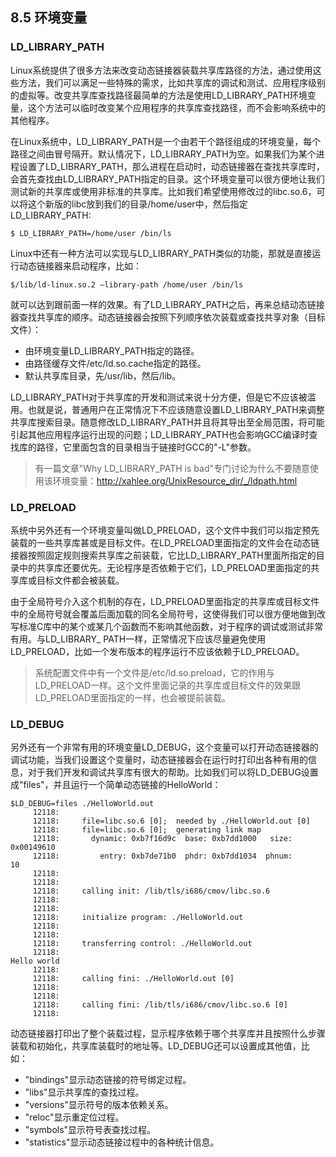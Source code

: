 ## 8.5 环境变量

### LD_LIBRARY_PATH

Linux系统提供了很多方法来改变动态链接器装载共享库路径的方法，通过使用这些方法，我们可以满足一些特殊的需求，比如共享库的调试和测试、应用程序级别的虚拟等。改变共享库查找路径最简单的方法是使用LD_LIBRARY_PATH环境变量，这个方法可以临时改变某个应用程序的共享库查找路径，而不会影响系统中的其他程序。

在Linux系统中，LD_LIBRARY_PATH是一个由若干个路径组成的环境变量，每个路径之间由冒号隔开。默认情况下，LD_LIBRARY_PATH为空。如果我们为某个进程设置了LD_LIBRARY_PATH，那么进程在启动时，动态链接器在查找共享库时，会首先查找由LD_LIBRARY_PATH指定的目录。这个环境变量可以很方便地让我们测试新的共享库或使用非标准的共享库。比如我们希望使用修改过的libc.so.6，可以将这个新版的libc放到我们的目录/home/user中，然后指定LD_LIBRARY_PATH:

    $ LD_LIBRARY_PATH=/home/user /bin/ls

Linux中还有一种方法可以实现与LD_LIBRARY_PATH类似的功能，那就是直接运行动态链接器来启动程序，比如：

    $/lib/ld-linux.so.2 –library-path /home/user /bin/ls

就可以达到跟前面一样的效果。有了LD_LIBRARY_PATH之后，再来总结动态链接器查找共享库的顺序。动态链接器会按照下列顺序依次装载或查找共享对象（目标文件）：

- 由环境变量LD_LIBRARY_PATH指定的路径。
- 由路径缓存文件/etc/ld.so.cache指定的路径。
- 默认共享库目录，先/usr/lib，然后/lib。

LD_LIBRARY_PATH对于共享库的开发和测试来说十分方便，但是它不应该被滥用。也就是说，普通用户在正常情况下不应该随意设置LD_LIBRARY_PATH来调整共享库搜索目录。随意修改LD_LIBRARY_PATH并且将其导出至全局范围，将可能引起其他应用程序运行出现的问题；LD_LIBRARY_PATH也会影响GCC编译时查找库的路径，它里面包含的目录相当于链接时GCC的"-L"参数。

> 有一篇文章"Why LD_LIBRARY_PATH is
> bad"专门讨论为什么不要随意使用该环境变量：<http://xahlee.org/UnixResource_dir/_/ldpath.html>

### LD_PRELOAD

系统中另外还有一个环境变量叫做LD_PRELOAD，这个文件中我们可以指定预先装载的一些共享库甚或是目标文件。在LD_PRELOAD里面指定的文件会在动态链接器按照固定规则搜索共享库之前装载，它比LD_LIBRARY_PATH里面所指定的目录中的共享库还要优先。无论程序是否依赖于它们，LD_PRELOAD里面指定的共享库或目标文件都会被装载。

由于全局符号介入这个机制的存在，LD_PRELOAD里面指定的共享库或目标文件中的全局符号就会覆盖后面加载的同名全局符号，这使得我们可以很方便地做到改写标准C库中的某个或某几个函数而不影响其他函数，对于程序的调试或测试非常有用。与LD_LIBRARY\_
PATH一样，正常情况下应该尽量避免使用LD_PRELOAD，比如一个发布版本的程序运行不应该依赖于LD_PRELOAD。

> 系统配置文件中有一个文件是/etc/ld.so.preload，它的作用与LD_PRELOAD一样。这个文件里面记录的共享库或目标文件的效果跟LD_PRELOAD里面指定的一样，也会被提前装载。

### LD_DEBUG

另外还有一个非常有用的环境变量LD_DEBUG，这个变量可以打开动态链接器的调试功能，当我们设置这个变量时，动态链接器会在运行时打印出各种有用的信息，对于我们开发和调试共享库有很大的帮助。比如我们可以将LD_DEBUG设置成"files"，并且运行一个简单动态链接的HelloWorld：

    $LD_DEBUG=files ./HelloWorld.out
         12118:
         12118:     file=libc.so.6 [0];  needed by ./HelloWorld.out [0]
         12118:     file=libc.so.6 [0];  generating link map
         12118:       dynamic: 0xb7f16d9c  base: 0xb7dd1000   size: 0x00149610
         12118:         entry: 0xb7de71b0  phdr: 0xb7dd1034  phnum:         10
         12118:
         12118:
         12118:     calling init: /lib/tls/i686/cmov/libc.so.6
         12118:
         12118:
         12118:     initialize program: ./HelloWorld.out
         12118:
         12118:
         12118:     transferring control: ./HelloWorld.out
         12118:
    Hello world
         12118:
         12118:     calling fini: ./HelloWorld.out [0]
         12118:
         12118:
         12118:     calling fini: /lib/tls/i686/cmov/libc.so.6 [0]
         12118:

动态链接器打印出了整个装载过程，显示程序依赖于哪个共享库并且按照什么步骤装载和初始化，共享库装载时的地址等。LD_DEBUG还可以设置成其他值，比如：

- "bindings"显示动态链接的符号绑定过程。
- "libs"显示共享库的查找过程。
- "versions"显示符号的版本依赖关系。
- "reloc"显示重定位过程。
- "symbols"显示符号表查找过程。
- "statistics"显示动态链接过程中的各种统计信息。
